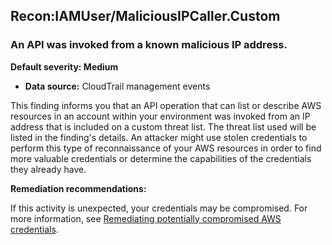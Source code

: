Recon:IAMUser/MaliciousIPCaller.Custom
--------------------------------------


### An API was invoked from a known malicious IP address.


**Default severity: Medium**


 * **Data source:** CloudTrail management events

This finding informs you that an API operation that can list or describe AWS resources in an account within your environment was invoked from an IP address that is included on a custom threat list. The threat list used will be listed in the finding's details. An attacker might use stolen credentials to perform this type of reconnaissance of your AWS resources in order to find more valuable credentials or determine the capabilities of the credentials they already have.


**Remediation recommendations:**


If this activity is unexpected, your credentials may be compromised. For more information, see [Remediating potentially compromised AWS credentials](https://docs.aws.amazon.com/guardduty/latest/ug/compromised-creds.html).

